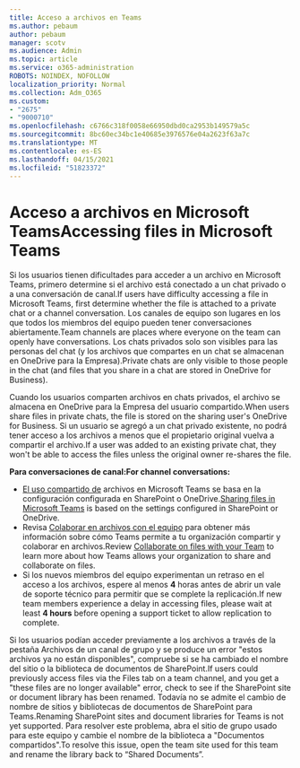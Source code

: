 ```yaml
---
title: Acceso a archivos en Teams
ms.author: pebaum
author: pebaum
manager: scotv
ms.audience: Admin
ms.topic: article
ms.service: o365-administration
ROBOTS: NOINDEX, NOFOLLOW
localization_priority: Normal
ms.collection: Adm_O365
ms.custom:
- "2675"
- "9000710"
ms.openlocfilehash: c6766c318f0058e66950dbd0ca2953b149579a5c
ms.sourcegitcommit: 8bc60ec34bc1e40685e3976576e04a2623f63a7c
ms.translationtype: MT
ms.contentlocale: es-ES
ms.lasthandoff: 04/15/2021
ms.locfileid: "51823372"
---
```

# <a name="accessing-files-in-microsoft-teams"></a><span data-ttu-id="12b75-102">Acceso a archivos en Microsoft Teams</span><span class="sxs-lookup"><span data-stu-id="12b75-102">Accessing files in Microsoft Teams</span></span>

<span data-ttu-id="12b75-103">Si los usuarios tienen dificultades para acceder a un archivo en Microsoft Teams, primero determine si el archivo está conectado a un chat privado o a una conversación de canal.</span><span class="sxs-lookup"><span data-stu-id="12b75-103">If users have difficulty accessing a file in Microsoft Teams, first determine whether the file is attached to a private chat or a channel conversation.</span></span> <span data-ttu-id="12b75-104">Los canales de equipo son lugares en los que todos los miembros del equipo pueden tener conversaciones abiertamente.</span><span class="sxs-lookup"><span data-stu-id="12b75-104">Team channels are places where everyone on the team can openly have conversations.</span></span> <span data-ttu-id="12b75-105">Los chats privados solo son visibles para las personas del chat (y los archivos que compartes en un chat se almacenan en OneDrive para la Empresa).</span><span class="sxs-lookup"><span data-stu-id="12b75-105">Private chats are only visible to those people in the chat (and files that you share in a chat are stored in OneDrive for Business).</span></span>

<span data-ttu-id="12b75-106">Cuando los usuarios comparten archivos en chats privados, el archivo se almacena en OneDrive para la Empresa del usuario compartido.</span><span class="sxs-lookup"><span data-stu-id="12b75-106">When users share files in private chats, the file is stored on the sharing user's OneDrive for Business.</span></span> <span data-ttu-id="12b75-107">Si un usuario se agregó a un chat privado existente, no podrá tener acceso a los archivos a menos que el propietario original vuelva a compartir el archivo.</span><span class="sxs-lookup"><span data-stu-id="12b75-107">If a user was added to an existing private chat, they won't be able to access the files unless the original owner re-shares the file.</span></span>    

<span data-ttu-id="12b75-108">**Para conversaciones de canal:**</span><span class="sxs-lookup"><span data-stu-id="12b75-108">**For channel conversations:**</span></span>

- <span data-ttu-id="12b75-109">[El uso compartido de](https://docs.microsoft.com/MicrosoftTeams/sharing-files-in-teams) archivos en Microsoft Teams se basa en la configuración configurada en SharePoint o OneDrive.</span><span class="sxs-lookup"><span data-stu-id="12b75-109">[Sharing files in Microsoft Teams](https://docs.microsoft.com/MicrosoftTeams/sharing-files-in-teams) is based on the settings configured in SharePoint or OneDrive.</span></span> 
- <span data-ttu-id="12b75-110">Revisa [Colaborar en archivos con el equipo](https://support.office.com/article/Collaborate-on-files-with-your-Team-9b200289-dbac-4823-85bd-628a5c7bb0ae) para obtener más información sobre cómo Teams permite a tu organización compartir y colaborar en archivos.</span><span class="sxs-lookup"><span data-stu-id="12b75-110">Review [Collaborate on files with your Team](https://support.office.com/article/Collaborate-on-files-with-your-Team-9b200289-dbac-4823-85bd-628a5c7bb0ae) to learn more about how Teams allows your organization to share and collaborate on files.</span></span> 
- <span data-ttu-id="12b75-111">Si los nuevos miembros del equipo experimentan un retraso en el acceso a los archivos, espere al menos **4** horas antes de abrir un vale de soporte técnico para permitir que se complete la replicación.</span><span class="sxs-lookup"><span data-stu-id="12b75-111">If new team members experience a delay in accessing files, please wait at least **4 hours** before opening a support ticket to allow replication to complete.</span></span> 

<span data-ttu-id="12b75-112">Si los usuarios podían acceder previamente a los archivos a través de la pestaña Archivos de un canal de grupo y se produce un error "estos archivos ya no están disponibles", compruebe si se ha cambiado el nombre del sitio o la biblioteca de documentos de SharePoint.</span><span class="sxs-lookup"><span data-stu-id="12b75-112">If users could previously access files via the Files tab on a team channel, and you get a "these files are no longer available" error, check to see if the SharePoint site or document library has been renamed.</span></span> <span data-ttu-id="12b75-113">Todavía no se admite el cambio de nombre de sitios y bibliotecas de documentos de SharePoint para Teams.</span><span class="sxs-lookup"><span data-stu-id="12b75-113">Renaming SharePoint sites and document libraries for Teams is not yet supported.</span></span> <span data-ttu-id="12b75-114">Para resolver este problema, abra el sitio de grupo usado para este equipo y cambie el nombre de la biblioteca a "Documentos compartidos".</span><span class="sxs-lookup"><span data-stu-id="12b75-114">To resolve this issue, open the team site used for this team and rename the library back to “Shared Documents”.</span></span>